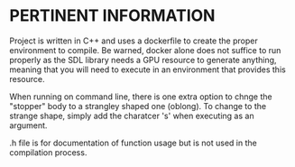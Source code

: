# PERTINENT INFORMATION

Project is written in C++ and uses a dockerfile to create the proper environment to compile.
Be warned, docker alone does not suffice to run properly as the SDL library needs a GPU resource to generate anything,
meaning that you will need to execute in an environment that provides this resource.

When running on command line, there is one extra option to chnge the "stopper" body to a strangley shaped one (oblong).
To change to the strange shape, simply add the charatcer 's' when executing as an argument.

.h file is for documentation of function usage but is not used in the compilation process.
